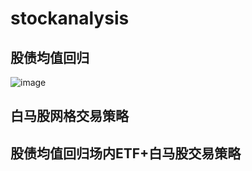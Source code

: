 # stockanalysis

## 股债均值回归
![image](https://github.com/Jared-ZDC/stockanalysis/assets/17999499/ca6bcba8-d3c5-481b-b5bf-a2a963e9113b)

## 白马股网格交易策略


## 股债均值回归场内ETF+白马股交易策略
